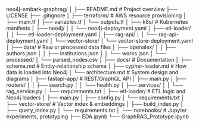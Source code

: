 neo4j-embark-graphrag/
│
├── README.md                      # Project overview
├── LICENSE
├── .gitignore
│
├── terraform/                     # AWS resource provisioning
│   ├── main.tf
│   ├── variables.tf
│   └── outputs.tf
│
├── k8s/                           # Kubernetes manifests
│   ├── neo4j/
│   │   └── neo4j-deployment.yaml
│   ├── etl-loader/
│   │   └── etl-loader-deployment.yaml
│   ├── rag-api/
│   │   └── rag-api-deployment.yaml
│   └── vector-store/
│       └── vector-store-deployment.yaml
│
├── data/                          # Raw or processed data files
│   ├── openalex/
│   │   ├── authors.json
│   │   ├── institutions.json
│   │   └── works.json
│   └── processed/
│       └── parsed_nodes.csv
│
├── docs/                          # Documentation
│   ├── schema.md                  # Entity-relationship schema
│   ├── cypher-loader.md          # How data is loaded into Neo4j
│   └── architecture.md           # System design and diagrams
│
├── fastapi-app/                  # REST/GraphQL API
│   ├── main.py
│   ├── routers/
│   │   ├── search.py
│   │   └── health.py
│   ├── services/
│   │   └── rag_service.py
│   └── requirements.txt
│
├── etl-loader/                   # ETL logic and Neo4j loaders
│   ├── main.py
│   ├── config.py
│   └── requirements.txt
│
├── vector-store/                 # Vector index & embeddings
│   ├── build_index.py
│   ├── query_index.py
│   └── requirements.txt
│
└── notebooks/                    # Jupyter experiments, prototyping
    ├── EDA.ipynb
    └── GraphRAG_Prototype.ipynb

